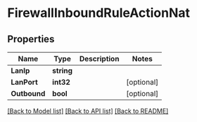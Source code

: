 # FirewallInboundRuleActionNat

## Properties

Name | Type | Description | Notes
------------ | ------------- | ------------- | -------------
**LanIp** | **string** |  | 
**LanPort** | **int32** |  | [optional] 
**Outbound** | **bool** |  | [optional] 

[[Back to Model list]](../README.md#documentation-for-models) [[Back to API list]](../README.md#documentation-for-api-endpoints) [[Back to README]](../README.md)


